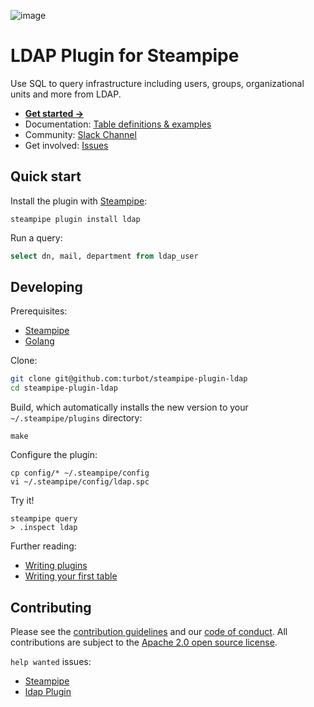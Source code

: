![image](https://hub.steampipe.io/images/plugins/turbot/ldap-social-graphic.png)

# LDAP Plugin for Steampipe

Use SQL to query infrastructure including users, groups, organizational units and more from LDAP.

- **[Get started →](https://hub.steampipe.io/plugins/turbot/ldap)**
- Documentation: [Table definitions & examples](https://hub.steampipe.io/plugins/turbot/ldap/tables)
- Community: [Slack Channel](https://join.slack.com/t/steampipe/shared_invite/zt-oij778tv-lYyRTWOTMQYBVAbtPSWs3g)
- Get involved: [Issues](https://github.com/turbot/steampipe-plugin-ldap/issues)

## Quick start

Install the plugin with [Steampipe](https://steampipe.io):

```shell
steampipe plugin install ldap
```

Run a query:

```sql
select dn, mail, department from ldap_user
```

## Developing

Prerequisites:

- [Steampipe](https://steampipe.io/downloads)
- [Golang](https://golang.org/doc/install)

Clone:

```sh
git clone git@github.com:turbot/steampipe-plugin-ldap
cd steampipe-plugin-ldap
```

Build, which automatically installs the new version to your `~/.steampipe/plugins` directory:

```
make
```

Configure the plugin:

```
cp config/* ~/.steampipe/config
vi ~/.steampipe/config/ldap.spc
```

Try it!

```
steampipe query
> .inspect ldap
```

Further reading:

- [Writing plugins](https://steampipe.io/docs/develop/writing-plugins)
- [Writing your first table](https://steampipe.io/docs/develop/writing-your-first-table)

## Contributing

Please see the [contribution guidelines](https://github.com/turbot/steampipe/blob/main/CONTRIBUTING.md) and our [code of conduct](https://github.com/turbot/steampipe/blob/main/CODE_OF_CONDUCT.md). All contributions are subject to the [Apache 2.0 open source license](https://github.com/turbot/steampipe-plugin-ldap/blob/main/LICENSE).

`help wanted` issues:

- [Steampipe](https://github.com/turbot/steampipe/labels/help%20wanted)
- [ldap Plugin](https://github.com/turbot/steampipe-plugin-ldap/labels/help%20wanted)
